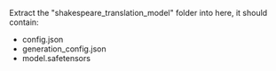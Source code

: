 Extract the "shakespeare_translation_model" folder into here, it should contain:
- config.json
- generation_config.json
- model.safetensors